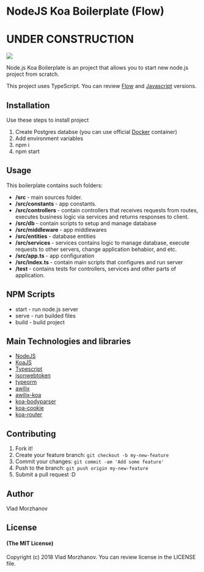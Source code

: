 # NodeJS Koa Boilerplate (Flow)

# UNDER CONSTRUCTION

<img src="https://i.imgur.com/FQHJZGX.png"/>

Node.js Koa Boilerplate is an project that allows you to start new node.js project from scratch.

This project uses TypeScript. You can review <a href="https://github.com/VladMorzhanov/nodejs-koa-boilerplate-flow">Flow</a> and <a href="https://github.com/VladMorzhanov/nodejs-koa-boilerplate">Javascript</a> versions.

## Installation

Use these steps to install project

1. Create Postgres databse (you can use official <a href="https://hub.docker.com/_/postgres/">Docker</a> container)
2. Add environment variables
3. npm i
4. npm start

## Usage

This boilerplate contains such folders:

* <b>/src </b> - main sources folder.
* <b>/src/constants </b> - app constants.
* <b>/src/controllers </b> - contain controllers that receives requests from routes, executes business logic via services and returns responses to client. 
* <b>/src/db </b> - contain scripts to setup and manage database
* <b>/src/middleware </b> - app middlewares
* <b>/src/entities </b> - database entities
* <b>/src/services </b> - services contains logic to manage database, execute requests to other servers, change application behabior, and etc.
* <b>/src/app.ts </b> - app configuration
* <b>/src/index.ts </b> - contain main scripts that configures and run server
* <b>/test </b> - contains tests for controllers, services and other parts of application.

## NPM Scripts

* start - run node.js server
* serve - run builded files
* build - build project

## Main Technologies and libraries

- <a href="https://nodejs.org/en/">NodeJS</a>
- <a href="https://koajs.com/#">KoaJS</a>
- <a href="https://www.typescriptlang.org/">Typescript</a>
- <a href="https://github.com/auth0/node-jsonwebtoken">jsonwebtoken</a>
- <a href="https://github.com/typeorm/typeorm">typeorm</a>
- <a href="https://github.com/jeffijoe/awilix">awilix</a>
- <a href="https://github.com/jeffijoe/awilix-koa">awilix-koa</a>
- <a href="https://github.com/koajs/bodyparser">koa-bodyparser</a>
- <a href="https://github.com/varunpal/koa-cookie">koa-cookie</a>
- <a href="https://github.com/alexmingoia/koa-router">koa-router</a>

## Contributing

1. Fork it!
2. Create your feature branch: `git checkout -b my-new-feature`
3. Commit your changes: `git commit -am 'Add some feature'`
4. Push to the branch: `git push origin my-new-feature`
5. Submit a pull request :D

## Author

Vlad Morzhanov

## License

#### (The MIT License)

Copyright (c) 2018 Vlad Morzhanov.
You can review license in the LICENSE file.
